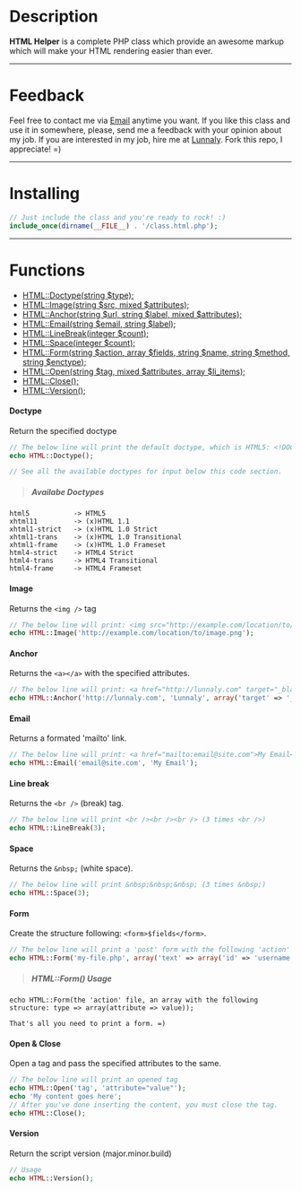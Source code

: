 # Description

 **HTML Helper** is a complete PHP class which provide an awesome markup which will make your HTML rendering easier than ever.

----------

# Feedback
 Feel free to contact me via [Email](mailto:miranda@lunnaly.com) anytime you want. If you like this class and use it in somewhere, please, send me a feedback with your opinion about my job. If you are interested in my job, hire me at [Lunnaly](http://lunnaly.com "Lunnaly's Website"). Fork this repo, I appreciate! =)

----------

# Installing
```php
// Just include the class and you're ready to rock! :)
include_once(dirname(__FILE__) . '/class.html.php');
```

----------

# Functions
* [HTML::Doctype(string $type);](#doctype)
* [HTML::Image(string $src, mixed $attributes);](#image)
* [HTML::Anchor(string $url, string $label, mixed $attributes);](#anchor)
* [HTML::Email(string $email, string $label);](#email)
* [HTML::LineBreak(integer $count);](#linebreak)
* [HTML::Space(integer $count);](#space)
* [HTML::Form(string $action, array $fields, string $name, string $method, string $enctype);](#form)
* [HTML::Open(string $tag, mixed $attributes, array $li_items);](#openclose)
* [HTML::Close();](#openclose)
* [HTML::Version();](#version)

#### Doctype
Return the specified doctype

```php
// The below line will print the default doctype, which is HTML5: <!DOCTYPE html>
echo HTML::Doctype();

// See all the available doctypes for input below this code section.
```

>##### _Availabe Doctypes_
```
html5			-> HTML5
xhtml11			-> (x)HTML 1.1
xhtml1-strict 	-> (x)HTML 1.0 Strict
xhtml1-trans 	-> (x)HTML 1.0 Transitional
xhtml1-frame 	-> (x)HTML 1.0 Frameset
html4-strict	-> HTML4 Strict
html4-trans		-> HTML4 Transitional
html4-frame		-> HTML4 Frameset
```

#### Image
Returns the `<img />` tag

```php
// The below line will print: <img src="http://example.com/location/to/image.png" border="0" />
echo HTML::Image('http://example.com/location/to/image.png');
```

#### Anchor
Returns the `<a></a>` with the specified attributes.

```php
// The below line will print: <a href="http://lunnaly.com" target="_blank" title="">Lunnaly</a>
echo HTML::Anchor('http://lunnaly.com', 'Lunnaly', array('target' => '_blank'));
```

#### Email
Returns a formated 'mailto' link.

```php
// The below line will print: <a href="mailto:email@site.com">My Email</a>
echo HTML::Email('email@site.com', 'My Email');
```

#### Line break
Returns the `<br />` (break) tag.

```php
// The below line will print <br /><br /><br /> (3 times <br />)
echo HTML::LineBreak(3);
```

#### Space
Returns the `&nbsp;` (white space).

```php
// The below line will print &nbsp;&nbsp;&nbsp; (3 times &nbsp;)
echo HTML::Space(3);
```

#### Form
Create the structure following: `<form>$fields</form>`.

```php
// The below line will print a 'post' form with the following 'action' attribute: 'my-file.php' and 2 fields which are: 'username' and 'password'.
echo HTML::Form('my-file.php', array('text' => array('id' => 'username', 'name' => 'username', 'placeholder' => 'I\'m a text field! =)'), 'password' => array('id' => 'password', 'name' => 'password', 'placeholder' => 'I\'m a password input! =)')));
```

> ##### _HTML::Form() Usage_
```
echo HTML::Form(the 'action' file, an array with the following structure: type => array(attribute => value));

That's all you need to print a form. =)
```

#### Open & Close
Open a tag and pass the specified attributes to the same.

```php
// The below line will print an opened tag
echo HTML::Open('tag', 'attribute="value"');
echo 'My content goes here';
// After you've done inserting the content, you must close the tag.
echo HTML::Close();
```

#### Version
Return the script version (major.minor.build)

```php
// Usage
echo HTML::Version();
```